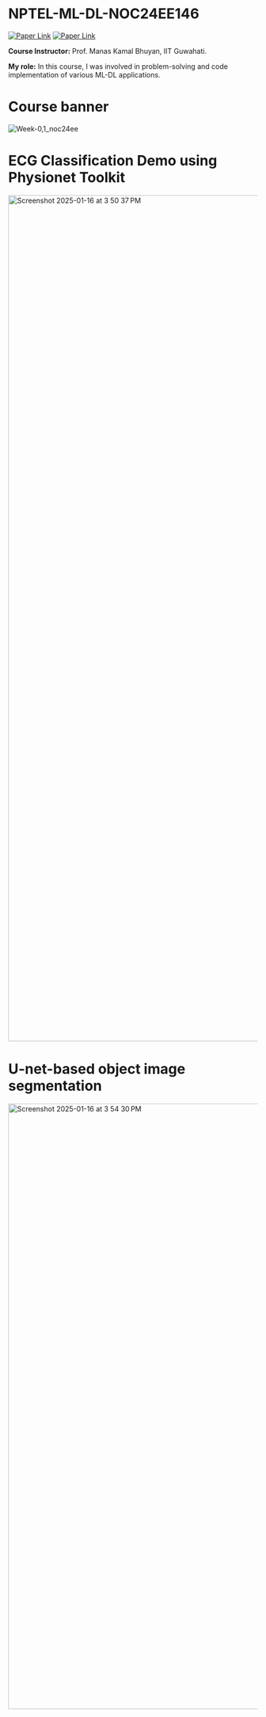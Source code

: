 # NPTEL-ML-DL-NOC24EE146

[![Paper Link](https://img.shields.io/badge/Course-website-red)](https://onlinecourses.nptel.ac.in/noc24_ee146/course)
[![Paper Link](https://img.shields.io/badge/Tutorial-sessions-blue)](https://youtube.com/playlist?list=PL59Tdt2wECDhfNt6I8VCs23dONSXiezZ6&si=tszqXudkIojisnW6)

**Course Instructor:** Prof. Manas Kamal Bhuyan, IIT Guwahati.

**My role:** In this course, I was involved in problem-solving and code implementation of various ML-DL applications.

# Course banner
![Week-0,1_noc24ee](https://github.com/user-attachments/assets/3963729e-a1c6-4c06-81a7-5e7289f378b9)

# ECG Classification Demo using Physionet Toolkit
<img width="1710" alt="Screenshot 2025-01-16 at 3 50 37 PM" src="https://github.com/user-attachments/assets/c12fad8c-d8c8-481b-ae79-bf7dbbf9fecb" />

# U-net-based object image segmentation
<img width="1224" alt="Screenshot 2025-01-16 at 3 54 30 PM" src="https://github.com/user-attachments/assets/f798e51f-8c2f-4e46-a046-31b104f0a934" />
